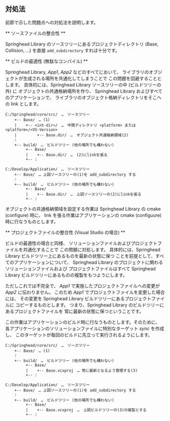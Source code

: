 ## 対処法

前節で示した問題点への対処法を説明します。

** ソースファイルの整合性 **

Springhead Library のソースツリーにあるプロジェクトディレクトリ
 (Base, Collision, ...) を直接 `add_subdirectory` すれば十分です。

** ビルドの最適性 (無駄なコンパイル) **

Springhead Library, *App1*, *App2* などのすべてにおいて、
ライブラリのオブジェクトが生成される場所を共通化してしまうことで
この問題を回避することとします。
具体的には、Springhead Library ソースツリーの中 (ビルドツリーの外) に
オブジェクトの共通格納場所を作り、
Springhead Library およびすべてのアプリケーションで、
ライブラリのオブジェクト格納ディレクトリをそこへの link とします。

```
C:/Springhead/core/src/　…　ソースツリー
    +-- Base/　… (1)
    |    +-- <int-dir>/　…　中間ディレクトリ <platform> または <platform>/<VS-Version>
    |         +-- Base.dir/　…　オブジェクト共通格納領域(2)
    :
    +-- build/　…　ビルドツリー (他の場所でも構わない)
         +-- Base/
         |    +-- Base.dir/　…　(2)にlinkを張る
         +-- :
```
```
C:/Develop/Application/　…　ソースツリー
    +-- Base/　… 上図ソースツリーの(1)を add_subdirectory する
    :
    +-- build/　…　ビルドツリー (他の場所でも構わない)
         +-- Base/
         |    +-- Base.dir/　…　上図ソースツリーの(2)にlinkを張る
         +-- :
```

オブジェクトの共通格納領域を設定する作業は Springhead Library の
 cmake (configure) 時に、
link を張る作業はアプリケーションの cmake (configuure) 時に行なうものとします。

<a id="ProjectFileIntegration"></a>
** プロジェクトファイルの整合性 (Visual Studio の場合) **

ビルドの最適性の場合と同様、
ソリューションファイルおよびプロジェクトファイルを共通化することで
この問題に対処します。
具体的には、Springhead Library ビルドツリー上にあるものを最新の状態に保つ
ことを前提として、すべてのアプリケーションについて、
Springhead Library のプロジェクトに関わるソリューションファイルおよび
プロジェクトファイルはすべて
 Springhead Library ビルドツリーにあるものの複製をもつようにします。

ただしこれでは不完全で、
*App1* で実施したプロジェクトファイルへの変更が *App2* に伝わりません。
このため *App1* でプロジェクトファイルを変更した場合には、
その変更を Springhead Library ビルドツリーにあるプロジェクトファイルに
コピーするものとします。
つまり、Springhead Library のビルドツリーにあるプロジェクトファイルを
常に最新の状態に保つということです。

この作業はアプリケーションのビルド時に行なうものとします。そのために、
各アプリケーションのソリューションファイルに特別なターゲット *sync* を作成し、
このターゲットが毎回のビルドに先立って実行されるようにします。

```
C:/Springhead/core/src/　…　ソースツリー
    +-- Base/　… (1)
    :
    +-- build/　…　ビルドツリー (他の場所でも構わない)
         +-- Base/
         |    +-- Base.vcxproj　… 常に最新となるよう管理する(3)
         +-- :
```

```
C:/Develop/Application/　…　ソースツリー
    +-- Base/　… 上図ソースツリーの(1)を add_subdirectory する
    :
    +-- build/　…　ビルドツリー (他の場所でも構わない)
         +-- Base/
         |    +-- Base.vcxproj　…　上図ビルドツリーの(3)の複製とする
         +-- :
```

